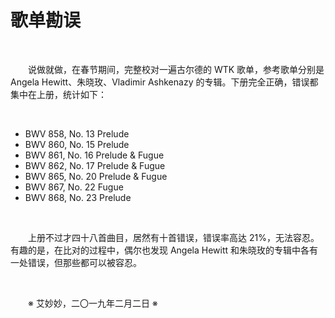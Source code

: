 # 歌单勘误

&emsp;&emsp;

&emsp;&emsp;说做就做，在春节期间，完整校对一遍古尔德的 WTK 歌单，参考歌单分别是 Angela Hewitt、朱晓玫、Vladimir Ashkenazy 的专辑。下册完全正确，错误都集中在上册，统计如下：

&emsp;&emsp;

- BWV 858, No. 13 Prelude
- BWV 860, No. 15 Prelude
- BWV 861, No. 16 Prelude & Fugue
- BWV 862, No. 17 Prelude & Fugue
- BWV 865, No. 20 Prelude & Fugue
- BWV 867, No. 22 Fugue
- BWV 868, No. 23 Prelude

&emsp;&emsp;

&emsp;&emsp;上册不过才四十八首曲目，居然有十首错误，错误率高达 21%，无法容忍。有趣的是，在比对的过程中，偶尔也发现 Angela Hewitt 和朱晓玫的专辑中各有一处错误，但那些都可以被容忍。

&emsp;&emsp;

&emsp;&emsp;※ 艾妙妙，二〇一九年二月二日 ※